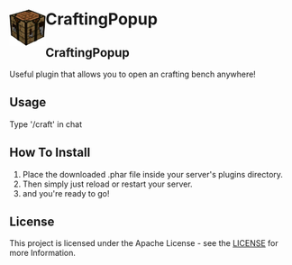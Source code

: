 <h1>CraftingPopup<img src="https://github.com/MrChickenOG/CraftingPopup/blob/main/icon.png?raw=true" height="64" width="64" align="left"></img></a></h1>

## CraftingPopup

Useful plugin that allows you to open an crafting bench anywhere!

## Usage
Type '/craft' in chat

## How To Install                                                                       
1. Place the downloaded .phar file inside your server's plugins directory.         
3. Then simply just reload or restart your server. 
4. and you're ready to go!  

## License
This project is licensed under the Apache License - see the [LICENSE](LICENSE) for more Information.
